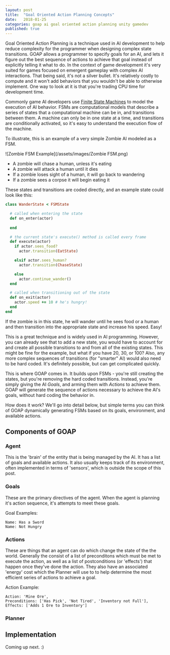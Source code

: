 ```yaml
---
layout: post
title:  "Goal Oriented Action Planning Concepts"
date:   2018-01-25
categories: goap ai goal oriented action planning unity gamedev
published: true
---
```


Goal Oriented Action Planning is a technique used in AI development to help reduce complexity for the programmer when designing complex state transitions. GOAP allows a programmer to specify goals for an AI, and lets it figure out the best sequence of actions to achieve that goal instead of explicitly telling it what to do. In the context of game development it's very suited for games focused on emergent gameplay with complex AI interactions. That being said, it's not a silver bullet. It's relatively costly to compute and it won't add behaviors that you wouldn't be able to otherwise implement. One way to look at it is that you're trading CPU time for development time.

Commonly game AI developers use [Finite State Machines](https://en.wikipedia.org/wiki/Finite-state_machine) to model the execution of AI behavior. FSMs are computational models that describe a series of states that a computational machine can be in, and transitions between them. A machine can only be in one state at a time, and transitions are conditionally activated, so it's easy to understand the execution flow of the machine. 

To illustrate, this is an example of a very simple Zombie AI modeled as a FSM.

![Zombie FSM Example](/assets/images/Zombie FSM.png)

- A zombie will chase a human, unless it's eating
- A zombie will attack a human until it dies
- If a zombie loses sight of a human, it will go back to wandering
- If a zombie sees a corpse it will begin eating it 

These states and transitions are coded directly, and an example state could look like this:

``` ruby
class WanderState < FSMState

  # called when entering the state
  def on_enter(actor)
    
  end

  # the current state's execute() method is called every frame
  def execute(actor) 
    if actor.sees_food?
      actor.transition(EatState)

    elsif actor.sees_human?
      actor.transition(ChaseState)

    else
      actor.continue_wander()
  end

  # called when transitioning out of the state
  def on_exit(actor)
    actor.speed += 10 # he's hungry!
  end
end
```

If the zombie is in this state, he will wander until he sees food or a human and then transition into the appropriate state and increase his speed. Easy!

This is a great technique and is widely used in AI programming. However, you can already see that to add a new state, you would have to account for and create all possible transitions to and from all of the existing states. This might be fine for the example, but what if you have 20, 30, or 100? Also, any more complex sequences of transitions (for "smarter" AI) would also need to be hard coded. It's definitely possible, but can get complicated quickly. 

This is where GOAP comes in. It builds upon FSMs - you're still creating the states, but you're removing the hard coded transitions. Instead, you're simply giving the AI *Goals*, and arming them with *Actions* to achieve them. GOAP will generate the sequence of actions necessary to achieve the AI's goals, without hard coding the behavior in.

How does it work? We'll go into detail below, but simple terms you can think of GOAP dynamically generating FSMs based on its goals, environment, and available actions.

## Components of GOAP

### Agent 

This is the 'brain' of the entity that is being managed by the AI. It has a list of goals and available actions. It also usually keeps track of its environment, often implemented in terms of 'sensors', which is outside the scope of this post. 

### Goals

These are the primary directives of the agent. When the agent is planning it's action sequence, it's attempts to meet these goals.

Goal Examples:
```
Name: Has a Sword
Name: Not Hungry
```

### Actions

These are things that an agent can do which change the state of the the world. Generally the consist of a list of preconditons which must be met to execute the action, as well as a list of postconditions (or 'effects') that happen once they've done the action. They also have an associated 'energy' cost which the Planner will use to to help determine the most efficient series of actions to achieve a goal. 

Action Example:
``` 
Action: 'Mine Ore', 
Preconditions: ['Has Pick', 'Not Tired', 'Inventory not Full'], 
Effects: ['Adds 1 Ore to Inventory']
```

### Planner

## Implementation

Coming up next. :)
